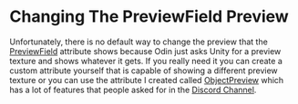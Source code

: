 # Changing The PreviewField Preview

Unfortunately, there is no default way to change the preview that the [PreviewField] attribute shows because Odin just asks Unity for a preview texture and shows whatever it gets. If you really need it you can create a custom attribute yourself that is capable of showing a different preview texture or you can use the attribute I created called [ObjectPreview] which has a lot of features that people asked for in the [Discord Channel].









[PreviewField]: https://www.odininspector.com/attributes/preview-field-attribute
[ObjectPreview]: https://github.com/Schwapo/ObjectPreview
[Discord Channel]: https://discord.com/channels/355444042009673728/355817720182341632